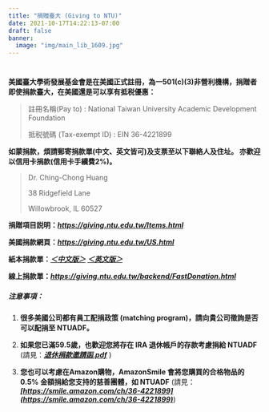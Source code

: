 ```yaml
---
title: "捐贈臺大 (Giving to NTU)"
date: 2021-10-17T14:22:13-07:00
draft: false
banner:
  image: "img/main_lib_1609.jpg"
---
```

#
**美國臺大學術發展基金會是在美國正式註冊，為一501(c)(3)非營利機構，捐贈者即使捐款臺大，在美國還是可以享有抵税優惠：**

> 註冊名稱(Pay to) : National Taiwan University Academic Development Foundation
>
> 抵税號碼 (Tax-exempt ID) : EIN 36-4221899

**如蒙捐款，煩請郵寄捐款單(中文、英文皆可)及支票至以下聯絡人及住址。 亦歡迎以信用卡捐款(信用卡手續費2%)。**

> Dr. Ching-Chong Huang
>
> 38 Ridgefield Lane
>
> Willowbrook, IL 60527

**捐贈項目説明：*****<https://giving.ntu.edu.tw/Items.html>***

**美國捐款網頁：*****<https://giving.ntu.edu.tw/US.html>***

**紙本捐款單：*****[＜中文版＞](https://ntuadf.github.io/files/美國中文版捐款單.docx)*** ***[＜英文版＞](https://ntuadf.github.io/files/美國捐款單(英文版).docx)***

**線上捐款單：*****<https://giving.ntu.edu.tw/backend/FastDonation.html>***

##### **注意事項：**

1. **很多美國公司都有員工配捐政策 (matching program)，請向貴公司徵詢是否可以配捐至 NTUADF。**


2. **如果您已滿59.5歲，也歡迎您將存在 IRA 退休帳戶的存款考慮捐給 NTUADF** (請見：***[退休捐款邀請函.pdf](https://ntuadf.github.io/files/NTUADF_US_Retirement_Donation_letter_2021.pdf)*** )


3. **您也可以考慮在Amazon購物，AmazonSmile 會將您購買的合格物品的0.5% 金額捐給您支持的慈善團體，如 NTUADF** (請見：***[https://smile.amazon.com/ch/36-4221899](https://smile.amazon.com/ch/36-4221899)***)
